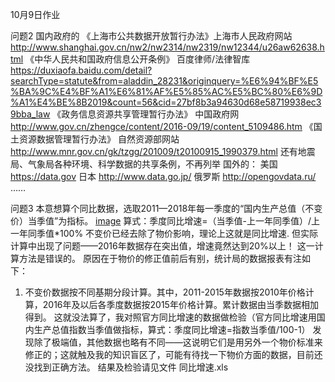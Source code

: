 10月9日作业

问题2
国内政府的
《上海市公共数据开放暂行办法》上海市人民政府网站 http://www.shanghai.gov.cn/nw2/nw2314/nw2319/nw12344/u26aw62638.html
《中华人民共和国政府信息公开条例》 百度律师/法律智库 https://duxiaofa.baidu.com/detail?searchType=statute&from=aladdin_28231&originquery=%E6%94%BF%E5%BA%9C%E4%BF%A1%E6%81%AF%E5%85%AC%E5%BC%80%E6%9D%A1%E4%BE%8B2019&count=56&cid=27bf8b3a94630d68e58719938ec39bba_law
《政务信息资源共享管理暂行办法》 中国政府网 http://www.gov.cn/zhengce/content/2016-09/19/content_5109486.htm
《国土资源数据管理暂行办法》 自然资源部网站 http://www.mnr.gov.cn/gk/tzgg/201009/t20100915_1990379.html
还有地震局、气象局各种环境、科学数据的共享条例，不再列举
国外的：
美国 https://data.gov
日本 http://www.data.go.jp/
俄罗斯 http://opengovdata.ru/
……

问题3
本意想算个同比数据，选取2011—2018年每一季度的“国内生产总值（不变价）当季值”为指标。
[image]()
算式：季度同比增速=（当季值-上一年同季值）/上一年同季值*100%
不变价已经去除了物价影响，理论上这就是同比增速.
但实际计算中出现了问题——2016年数据存在突出值，增速竟然达到20%以上！
这一计算方法是错误的。
原因在于物价的修正值前后有别，统计局的数据报表有注如下：
1.  不变价数据按不同基期分段计算。其中，2011-2015年数据按2010年价格计算，2016年及以后各季度数据按2015年价格计算。累计数据由当季数据相加得到。
这就没法算了，我对照官方同比增速的数据做检验（官方同比增速用国内生产总值指数当季值做指标，算式：季度同比增速=指数当季值/100-1）
发现除了极端值，其他数据也略有不同——这说明它们是用另外一个物价标准来修正的；这就触及我的知识盲区了，可能有待找一下物价方面的数据，目前还没找到正确方法。
结果及检验请见文件 同比增速.xls 
